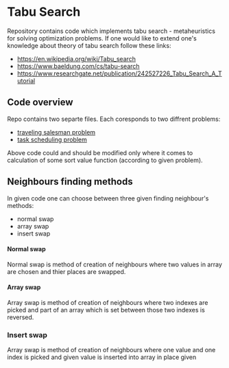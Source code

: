 # Tabu Search
Repository contains code which implements tabu search - metaheuristics for solving optimization problems. 
If one would like to extend one's knowledge about theory of tabu search follow these links:
* https://en.wikipedia.org/wiki/Tabu_search
* https://www.baeldung.com/cs/tabu-search
* https://www.researchgate.net/publication/242527226_Tabu_Search_A_Tutorial

## Code overview
Repo contains two separte files. Each coresponds to two diffrent problems: 
* [traveling salesman problem](taboo_for_cities.py)
* [task scheduling problem](taboo_for_tasks.py)

Above code could and should be modified only where it comes to calculation of some sort value function (according to given problem).

## Neighbours finding methods

In given code one can choose between three given finding neighbour's methods:
* normal swap
* array swap
* insert swap

#### Normal swap

Normal swap is method of creation of neighbours where two values in array are chosen and thier places are swapped. 

#### Array swap

Array swap is method of creation of neighbours where two indexes are picked and part of an array which is set between those two indexes is reversed.

###  Insert swap

Array swap is method of creation of neighbours where one value and one index is picked and given value is inserted into array in place given  

